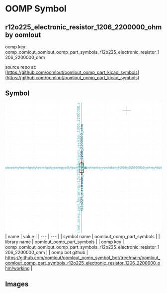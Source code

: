 # OOMP Symbol  
## r12o225_electronic_resistor_1206_2200000_ohm  by oomlout  
  
oomp key: oomp_oomlout_oomlout_oomp_part_symbols_r12o225_electronic_resistor_1206_2200000_ohm  
  
source repo at: [https://github.com/oomlout/oomlout_oomp_part_kicad_symbols](https://github.com/oomlout/oomlout_oomp_part_kicad_symbols)  
## Symbol  
  
[![working.png](working_600.png)](working.png)  
| name | value | 
| --- | --- | 
| symbol name | oomlout_oomp_part_symbols | 
| library name | oomlout_oomp_part_symbols | 
| oomp key | oomp_oomlout_oomlout_oomp_part_symbols_r12o225_electronic_resistor_1206_2200000_ohm | 
| oomp bot github | https://github.com/oomlout/oomlout_oomp_symbol_bot/tree/main/oomlout_oomlout_oomp_part_symbols_r12o225_electronic_resistor_1206_2200000_ohm/working | 
## Images  
